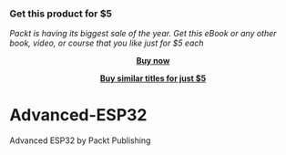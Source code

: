 
### Get this product for $5

<i>Packt is having its biggest sale of the year. Get this eBook or any other book, video, or course that you like just for $5 each</i>


<b><p align='center'>[Buy now](https://packt.link/9781800202016)</p></b>


<b><p align='center'>[Buy similar titles for just $5](https://subscription.packtpub.com/search)</p></b>


# Advanced-ESP32
Advanced ESP32 by Packt Publishing
